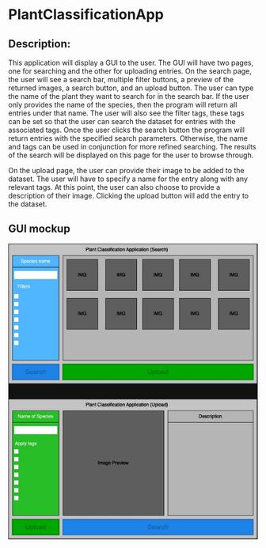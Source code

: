 # PlantClassificationApp

## Description:
This application will display a GUI to the user. The GUI will have two pages, one for searching and the other for uploading entries. On the search page, the user will see a search bar, multiple filter buttons, a preview of the returned images, a search button, and an upload button. The user can type the name of the plant they want to search for in the search bar. If the user only provides the name of the species, then the program will return all entries under that name. The user will also see the filter tags, these tags can be set so that the user can search the dataset for entries with the associated tags. Once the user clicks the search button the program will return entries with the specified search parameters. Otherwise, the name and tags can be used in conjunction for more refined searching. The results of the search will be displayed on this page for the user to browse through.

On the upload page, the user can provide their image to be added to the dataset. The user will have to specify a name for the entry along with any relevant tags. At this point, the user can also choose to provide a description of their image. Clicking the upload button will add the entry to the dataset.

## GUI mockup
![this is the GUI image](Imgage/PlantClasificationAppGUI.jpg)
